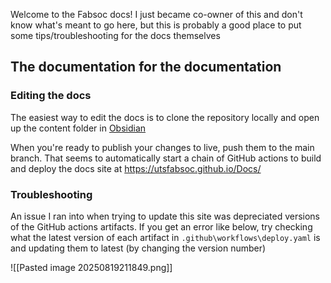 Welcome to the Fabsoc docs!
I just became co-owner of this and don't know what's meant to go here, but this is probably a good place to put some tips/troubleshooting for the docs themselves
## The documentation for the documentation
### Editing the docs
The easiest way to edit the docs is to clone the repository locally and open up the content folder in [Obsidian](https://obsidian.md/) 

When you're ready to publish your changes to live, push them to the main branch. That seems to automatically start a chain of GitHub actions to build and deploy the docs site at https://utsfabsoc.github.io/Docs/
### Troubleshooting 
An issue I ran into when trying to update this site was depreciated versions of the GitHub actions artifacts. If you get an error like below, try checking what the latest version of each artifact in `.github\workflows\deploy.yaml` is and updating them to latest (by changing the version number)



![[Pasted image 20250819211849.png]]
